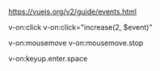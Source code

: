 https://vuejs.org/v2/guide/events.html

v-on:click
v-on:click="increase(2, $event)"

v-on:mousemove
v-on:mousemove.stop

v-on:keyup.enter.space
